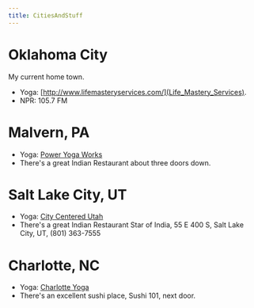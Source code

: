 ```yaml
---
title: CitiesAndStuff
---
```

# Oklahoma City
My current home town.
* Yoga: [http://www.lifemasteryservices.com/](Life_Mastery_Services).
* NPR: 105.7 FM

# Malvern, PA
* Yoga: [Power Yoga Works](http://www.poweryogaworks.com/)
* There's a great Indian Restaurant about three doors down.

# Salt Lake City, UT
* Yoga: [City Centered Utah](http://www.centeredcityyoga.com/)
* There's a great Indian Restaurant Star of India, 55 E 400 S, Salt Lake City, UT, (801) 363-7555

# Charlotte, NC
* Yoga: [Charlotte Yoga](http://www.charlotteyoga.com/)
* There's an excellent sushi place, Sushi 101, next door.
